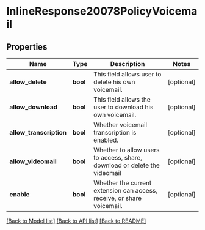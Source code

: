 # InlineResponse20078PolicyVoicemail

## Properties
Name | Type | Description | Notes
------------ | ------------- | ------------- | -------------
**allow_delete** | **bool** | This field allows user to delete his own voicemail. | [optional] 
**allow_download** | **bool** | This field allows the user to download his own voicemail. | [optional] 
**allow_transcription** | **bool** | Whether voicemail transcription is enabled. | [optional] 
**allow_videomail** | **bool** | Whether to allow users to access, share, download or delete the videomail | [optional] 
**enable** | **bool** | Whether the current extension can access, receive, or share voicemail. | [optional] 

[[Back to Model list]](../README.md#documentation-for-models) [[Back to API list]](../README.md#documentation-for-api-endpoints) [[Back to README]](../README.md)

